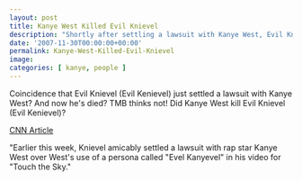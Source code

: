 ```yaml
---
layout: post
title: Kanye West Killed Evil Knievel
description: "Shortly after settling a lawsuit with Kanye West, Evil Knievel died...."
date: '2007-11-30T00:00:00+00:00'
permalink: Kanye-West-Killed-Evil-Knievel
image: 
categories: [ kanye, people ]
---
```

Coincidence that Evil Knievel (Evil Kenievel) just settled a lawsuit with Kanye West? And now he's died? TMB thinks not! Did Kanye West kill Evil Knievel (Evil Kenievel)?

<A href="http://www.cnn.com/2007/SHOWBIZ/TV/11/30/obit.knievel/index.html">CNN Article</A>

"Earlier this week, Knievel amicably settled a lawsuit with rap star Kanye West over West's use of a persona called "Evel Kanyevel" in his video for "Touch the Sky."
